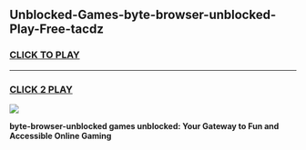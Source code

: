
## Unblocked-Games-byte-browser-unblocked-Play-Free-tacdz
<h3>
<a href="https://premium76.site?title=byte-browser-unblocked&ref=18A">CLICK TO PLAY</a></h3>
<hr>

<h3>
<a href="https://premium76.site?title=byte-browser-unblocked&ref=18A">CLICK 2 PLAY</a>
  
</h3>

<a href="https://premium76.site?title=byte-browser-unblocked&ref=18A"><img src="https://clearcache.store/games.png"></a>


**byte-browser-unblocked games unblocked: Your Gateway to Fun and Accessible Online Gaming**
